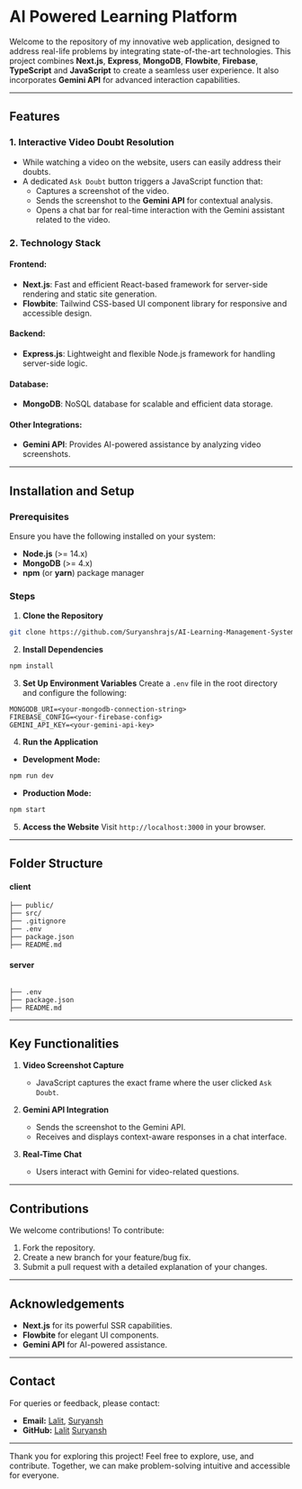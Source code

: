 # AI Powered Learning Platform

Welcome to the repository of my innovative web application, designed to address real-life problems by integrating state-of-the-art technologies. This project combines **Next.js**, **Express**, **MongoDB**, **Flowbite**, **Firebase**, **TypeScript** and **JavaScript** to create a seamless user experience. It also incorporates **Gemini API** for advanced interaction capabilities.

---

## Features

### 1. **Interactive Video Doubt Resolution**

- While watching a video on the website, users can easily address their doubts.
- A dedicated `Ask Doubt` button triggers a JavaScript function that:
  - Captures a screenshot of the video.
  - Sends the screenshot to the **Gemini API** for contextual analysis.
  - Opens a chat bar for real-time interaction with the Gemini assistant related to the video.

### 2. **Technology Stack**

#### **Frontend:**

- **Next.js**: Fast and efficient React-based framework for server-side rendering and static site generation.
- **Flowbite**: Tailwind CSS-based UI component library for responsive and accessible design.

#### **Backend:**

- **Express.js**: Lightweight and flexible Node.js framework for handling server-side logic.

#### **Database:**

- **MongoDB**: NoSQL database for scalable and efficient data storage.

#### **Other Integrations:**


- **Gemini API**: Provides AI-powered assistance by analyzing video screenshots.


---

## Installation and Setup

### Prerequisites

Ensure you have the following installed on your system:

- **Node.js** (>= 14.x)
- **MongoDB** (>= 4.x)
- **npm** (or **yarn**) package manager

### Steps

1. **Clone the Repository**

```bash
git clone https://github.com/Suryanshrajs/AI-Learning-Management-System

```

2. **Install Dependencies**

```bash
npm install
```

3. **Set Up Environment Variables**
   Create a `.env` file in the root directory and configure the following:

```env
MONGODB_URI=<your-mongodb-connection-string>
FIREBASE_CONFIG=<your-firebase-config>
GEMINI_API_KEY=<your-gemini-api-key>
```

4. **Run the Application**

- **Development Mode:**

```bash
npm run dev
```

- **Production Mode:**

```bash
npm start
```

5. **Access the Website**
   Visit `http://localhost:3000` in your browser.

---

## Folder Structure

#### client
```plaintext           
├── public/            
├── src/               
├── .gitignore                   
├── .env         
├── package.json      
├── README.md             
```
#### server
```plaintext
        
├── .env                
├── package.json       
├── README.md            
```

---

## Key Functionalities

1. **Video Screenshot Capture**

   - JavaScript captures the exact frame where the user clicked `Ask Doubt`.

2. **Gemini API Integration**

   - Sends the screenshot to the Gemini API.
   - Receives and displays context-aware responses in a chat interface.

3. **Real-Time Chat**

   - Users interact with Gemini for video-related questions.

---

## Contributions

We welcome contributions! To contribute:

1. Fork the repository.
2. Create a new branch for your feature/bug fix.
3. Submit a pull request with a detailed explanation of your changes.

---


## Acknowledgements

- **Next.js** for its powerful SSR capabilities.
- **Flowbite** for elegant UI components.
- **Gemini API** for AI-powered assistance.

---

## Contact

For queries or feedback, please contact:

- **Email:** [Lalit](mailto:lalitmaxy@gmail.com), 
   [Suryansh](mailto:suryansh.rajs96@gmail.com)
- **GitHub:** [Lalit](https://github.com/lalitmax) [Suryansh](https://github.com/suryanshrajs)

---

Thank you for exploring this project! Feel free to explore, use, and contribute. Together, we can make problem-solving intuitive and accessible for everyone.

